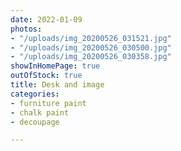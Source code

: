 ```yaml
---
date: 2022-01-09
photos:
- "/uploads/img_20200526_031521.jpg"
- "/uploads/img_20200526_030500.jpg"
- "/uploads/img_20200526_030358.jpg"
showInHomePage: true
outOfStock: true
title: Desk and image
categories:
- furniture paint
- chalk paint
- decoupage

---
```


